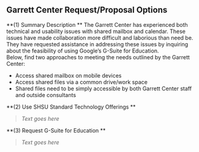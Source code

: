 <!--
	Title: Garrett Center Proposal - Options
	Author: Glen Piper
	Date: 2019.08.12

	(To lay out the options available to address the Garrett Center request re: GSuite for Education & Current SHSU offerings to meet their stated needs)
-->

## Garrett Center Request/Proposal Options  

**(1) Summary Description **
The Garrett Center has experienced both technical and usability issues with shared mailbox and calendar. These issues have made collaboration more difficult and laborious than need be.  
They have requested assistance in addressing these issues by inquiring about the feasibility of using Google’s G-Suite for Education.  
Below, find two approaches to meeting the needs outlined by the Garrett Center:
- Access shared mailbox on mobile devices
- Access shared files via a common drive/work space
- Shared files need to be simply accessible by both Garrett Center staff and outside consultants  

**(2) Use SHSU Standard Technology Offerings **
>  *Text goes here*

**(3) Request G-Suite for Education **
>  *Text goes here*